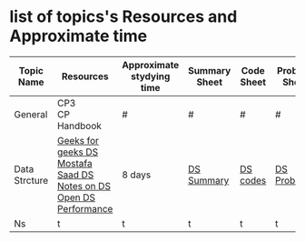 # list of topics's Resources and Approximate time 

Topic Name   | Resources| Approximate stydying time| Summary Sheet| Code Sheet|Problem Sheet
-------------| ------------- |------------- | ------------- |------------- |-------------  
General  | CP3<br> CP Handbook<br>  |  # | # |# |#
Data Strcture  | [Geeks for geeks DS](https://www.geeksforgeeks.org/data-structures/)<br> [Mostafa Saad DS](https://github.com/mostafa-saad/ArabicCompetitiveProgramming/tree/master/11%20Data%20Structures)<br> [Notes on DS](http://www.cs.yale.edu/homes/aspnes/classes/223/notes.html)<br>[Open DS](http://www.engrcs.com/courses/cse222/cse222text.pdf) <br> [Performance](http://john-ahlgren.blogspot.com.eg/2013/10/stl-container-performance.html)| 8 days| [DS Summary](https://github.com/basmaashouur/Competitive-Programming/blob/master/Knowledge-Phase/Detailed-list/Data-structure.md) |[DS codes](https://github.com/basmaashouur/Competitive-Programming/blob/master/Knowledge-Phase/Topics-library/Data-structure-lib.md) |[DS Problems](https://github.com/basmaashouur/Competitive-Programming/blob/master/Knowledge-Phase/Problems-library/Data-structure-problems.md)
Ns| t|t| t| t|t

